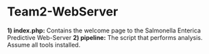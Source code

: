 # Team2-WebServer

**1) index.php:** Contains the welcome page to the Salmonella Enterica Predictive Web-Server
**2) pipeline:** The script that performs analysis. Assume all tools installed.
